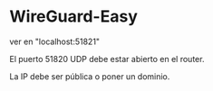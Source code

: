 # WireGuard-Easy

ver en "localhost:51821"

El puerto 51820 UDP debe estar abierto en el router.

La IP debe ser pública o poner un dominio.
